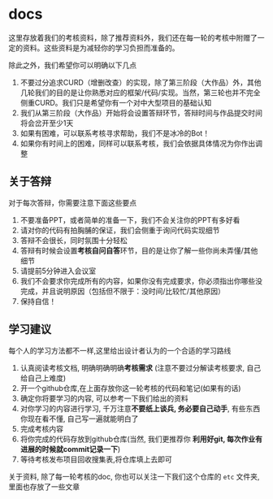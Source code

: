 # docs

这里存放着我们的考核资料，除了推荐资料外，我们还在每一轮的考核中附赠了一定的资料。这些资料是为减轻你的学习负担而准备的。

除此之外，我们希望你可以明确以下几点

1. 不要过分追求CURD（增删改查）的实现，除了第三阶段（大作品）外，其他几轮我们的目的是让你熟悉对应的框架/代码/实现。当然，第三轮也并不完全侧重CURD。我们只是希望你有一个对中大型项目的基础认知
2. 我们从第三阶段（大作品）开始将会设置答辩环节，答辩时间与作品提交时间将会岔开至少1天
3. 如果有困难，可以联系考核寻求帮助，我们不是冰冷的Bot！
4. 如果你有时间上的困难，同样可以联系考核，我们会依据具体情况为你作出调整


## 关于答辩

对于每次答辩，你需要注意下面这些要点

1. 不要准备PPT，或者简单的准备一下，我们不会关注你的PPT有多好看
2. 请对你的代码有拍胸脯的保证，我们会侧重于询问代码实现细节
3. 答辩不会很长，同时氛围十分轻松
4. 答辩有时候会设置**考核自问自答**环节，目的是让你了解一些你尚未弄懂/其他细节
5. 请提前5分钟进入会议室
6. 我们不会要求你完成所有的内容，如果你没有完成要求，你必须指出你哪些没完成，并且说明原因（包括但不限于：没时间/比较忙/其他原因）
7. 保持自信！

## 学习建议

每个人的学习方法都不一样,这里给出设计者认为的一个合适的学习路线

1. 认真阅读考核文档, 明确明确明确**考核需求** (注意不要过分解读考核要求, 自己给自己上难度)
2. 开一个github仓库,在上面存放你这一轮考核的代码和笔记(如果有的话)
3. 确定你将要学习的内容, 可以参考一下我们给出的资料
4. 对你学习的内容进行学习, 千万注意**不要纸上谈兵, 务必要自己动手**, 有些东西你现在看不懂, 自己写一遍就能明白了
5. 完成考核内容
6. 将你完成的代码存放到github仓库(当然, 我们更推荐你 **利用好git, 每次作业有进展的时候就commit记录一下**)
7. 等待考核发布项目回收搜集表,将仓库填上去即可

关于资料, 除了每一轮考核的doc, 你也可以关注一下我们这个仓库的 `etc` 文件夹, 里面也存放了一些文章
